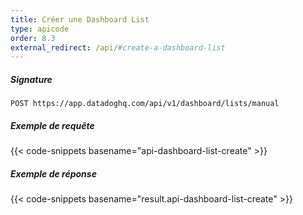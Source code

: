 ```yaml
---
title: Créer une Dashboard List
type: apicode
order: 8.3
external_redirect: /api/#create-a-dashboard-list
---
```


##### Signature

`POST https://app.datadoghq.com/api/v1/dashboard/lists/manual`

##### Exemple de requête

{{< code-snippets basename="api-dashboard-list-create" >}}

##### Exemple de réponse

{{< code-snippets basename="result.api-dashboard-list-create" >}}
